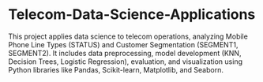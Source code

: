 # Telecom-Data-Science-Applications
This project applies data science to telecom operations, analyzing Mobile Phone Line Types (STATUS) and Customer Segmentation (SEGMENT1, SEGMENT2). It includes data preprocessing, model development (KNN, Decision Trees, Logistic Regression), evaluation, and visualization using Python libraries like Pandas, Scikit-learn, Matplotlib, and Seaborn.
